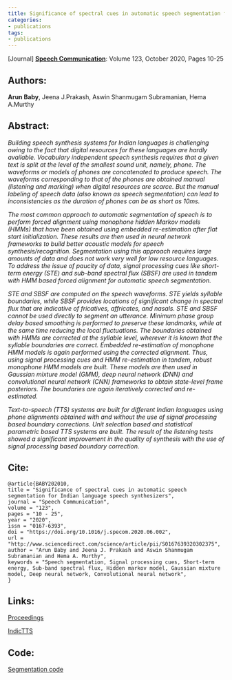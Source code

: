 ```yaml
---
title: Significance of spectral cues in automatic speech segmentation for Indian language speech synthesizers
categories:
- publications
tags:
- publications
---
```

\[Journal\] [**Speech Communication**](https://www.sciencedirect.com/science/article/abs/pii/S0167639320302375): Volume 123, October 2020, Pages 10-25

## Authors: 
**Arun Baby**, Jeena J.Prakash, Aswin Shanmugam Subramanian, Hema A.Murthy

## Abstract: 
<em>Building speech synthesis systems for Indian languages is challenging owing to the fact that digital resources for these languages are hardly available. Vocabulary independent speech synthesis requires that a given text is split at the level of the smallest sound unit, namely, phone. The waveforms or models of phones are concatenated to produce speech. The waveforms corresponding to that of the phones are obtained manual (listening and marking) when digital resources are scarce. But the manual labeling of speech data (also known as speech segmentation) can lead to inconsistencies as the duration of phones can be as short as 10ms.</em>

<em>The most common approach to automatic segmentation of speech is to perform forced alignment using monophone hidden Markov models (HMMs) that have been obtained using embedded re-estimation after flat start initialization. These results are then used in neural network frameworks to build better acoustic models for speech synthesis/recognition. Segmentation using this approach requires large amounts of data and does not work very well for low resource languages. To address the issue of paucity of data, signal processing cues like short-term energy (STE) and sub-band spectral flux (SBSF) are used in tandem with HMM based forced alignment for automatic speech segmentation.</em>

<em>STE and SBSF are computed on the speech waveforms. STE yields syllable boundaries, while SBSF provides locations of significant change in spectral flux that are indicative of fricatives, affricates, and nasals. STE and SBSF cannot be used directly to segment an utterance. Minimum phase group delay based smoothing is performed to preserve these landmarks, while at the same time reducing the local fluctuations. The boundaries obtained with HMMs are corrected at the syllable level, wherever it is known that the syllable boundaries are correct. Embedded re-estimation of monophone HMM models is again performed using the corrected alignment. Thus, using signal processing cues and HMM re-estimation in tandem, robust monophone HMM models are built. These models are then used in Gaussian mixture model (GMM), deep neural network (DNN) and convolutional neural network (CNN) frameworks to obtain state-level frame posteriors. The boundaries are again iteratively corrected and re-estimated.</em>

<em>Text-to-speech (TTS) systems are built for different Indian languages using phone alignments obtained with and without the use of signal processing based boundary corrections. Unit selection based and statistical parametric based TTS systems are built. The result of the listening tests showed a significant improvement in the quality of synthesis with the use of signal processing based boundary correction.</em>

## Cite:
```
@article{BABY202010,
title = "Significance of spectral cues in automatic speech segmentation for Indian language speech synthesizers",
journal = "Speech Communication",
volume = "123",
pages = "10 - 25",
year = "2020",
issn = "0167-6393",
doi = "https://doi.org/10.1016/j.specom.2020.06.002",
url = "http://www.sciencedirect.com/science/article/pii/S0167639320302375",
author = "Arun Baby and Jeena J. Prakash and Aswin Shanmugam Subramanian and Hema A. Murthy",
keywords = "Speech segmentation, Signal processing cues, Short-term energy, Sub-band spectral flux, Hidden markov model, Gaussian mixture model, Deep neural network, Convolutional neural network",
}
```

## Links:
[Proceedings](https://www.sciencedirect.com/science/article/abs/pii/S0167639320302375)

[IndicTTS](https://www.iitm.ac.in/donlab/tts/publications.php)

## Code:

[Segmentation code](https://www.iitm.ac.in/donlab/tts/hybridSeg.php)
